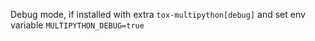 Debug mode, if installed with extra `tox-multipython[debug]` and set env variable `MULTIPYTHON_DEBUG=true`

